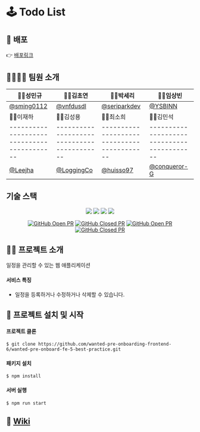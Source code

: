 # 🕹 Todo List

## 🎥 배포

👉 [배포링크](1)
<br />

## 👨‍👩‍👦‍👦 팀원 소개

| 👨‍💻성민규                                   | 👩‍💻김초연                                   | 👩‍💻박세리                                       | 👨‍💻임상빈                                       |
| ------------------------------------------ | ------------------------------------------ | ---------------------------------------------- | ---------------------------------------------- |
| [@sming0112](https://github.com/sming0112) | [@vnfdusdl](https://github.com/vnfdusdl)   | [@seriparkdev](https://github.com/seriparkdev) | [@YSBINN](https://github.com/YSBINN)           |
| 👨‍💻이재하                                   | 👨‍💻김성용                                   | 👩‍💻최소희                                       | 👨‍💻김민석                                       |
| ------------------------------------------ | ------------------------------------------ | ------------------------------------------     | ------------------------------------------     |
| [@Leejha](https://github.com/Leejha)       | [@LoggingCo](https://github.com/LoggingCo) | [@huisso97](https://github.com/huisso97)       | [@conqueror-G](https://github.com/conqueror-G) |

## 기술 스택

<div align="center">
  <img src="https://img.shields.io/badge/react-18.2.0-61DAFB?style=flat-square&logo=react"/> <img src="https://img.shields.io/badge/TypeScript-4.8.2-3178C6?style=flat-square&logo=TypeScript"/> <img src="https://img.shields.io/badge/ReactRouter-6.3.0-CA4245?style=flat-square&logo=ReactRouter"/> <img src="https://img.shields.io/badge/styledComponents-3.1.8-DB7093?style=flat-square&logo=styledComponents"/>

[![GitHub Open PR](https://img.shields.io/github/issues-pr-raw/wanted-pre-onboarding-frontend-6/wanted-pre-onboard-fe-5-best-practice?color=green)](https://github.com/wanted-pre-onboarding-frontend-6/wanted-pre-onboard-fe-5-best-practice/pulls) [![GitHub Closed PR](https://img.shields.io/github/issues-pr-closed-raw/wanted-pre-onboarding-frontend-6/wanted-pre-onboard-fe-5-best-practice?color=red)](https://github.com/wanted-pre-onboarding-frontend-6/wanted-pre-onboard-fe-5-best-practice/pulls?q=is%3Apr+is%3Aclosed) [![GitHub Open PR](https://img.shields.io/github/issues-raw/wanted-pre-onboarding-frontend-6/wanted-pre-onboard-fe-5-best-practice?color=green)](https://github.com/wanted-pre-onboarding-frontend-6/wanted-pre-onboard-fe-5-best-practice/issues) [![GitHub Closed PR](https://img.shields.io/github/issues-closed-raw/wanted-pre-onboarding-frontend-6/wanted-pre-onboard-fe-5-best-practice?color=red)](https://github.com/wanted-pre-onboarding-frontend-6/wanted-pre-onboard-fe-5-best-practice/issues?q=is%3Aissue+is%3Aclosed)

</div>

## 🙋‍♂️ 프로젝트 소개

일정을 관리할 수 있는 웹 애플리케이션

#### 서비스 특징

-   일정을 등록하거나 수정하거나 삭제할 수 있습니다.

## 📌 프로젝트 설치 및 시작

#### 프로젝트 클론

```shell
$ git clone https://github.com/wanted-pre-onboarding-frontend-6/wanted-pre-onboard-fe-5-best-practice.git
```

#### 패키지 설치

```shell
$ npm install
```

#### 서버 실행

```shell
$ npm run start
```

## 📖 [Wiki](https://github.com/wanted-pre-onboarding-frontend-6/wanted-pre-onboard-fe-5-best-practice/wiki)
